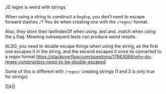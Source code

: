 JS regex is weird with strings

When using a string to construct a `RegExp`, you don't need to escape forward slashes `/`? You do when creating one with the `/regex/` format.

Also, they store their lastIndexOf when using .test and .match when using the `g` flag. Meaning subsequent tests can produce weird results.

ALSO, you need to double escape things when using the string, as the first one escapes it in the string, and the second escapes it once its converted to a regex format
https://stackoverflow.com/questions/17863066/why-do-regex-constructors-need-to-be-double-escaped


Some of this is different with `/regex/` creating strings (1 and 3 is only true for strings)

[[js]]